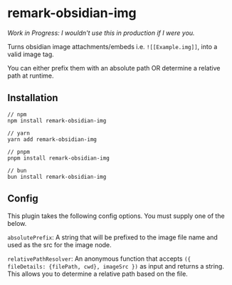 # remark-obsidian-img

*Work in Progress: I wouldn't use this in production if I were you.*

Turns obsidian image attachments/embeds i.e. `![[Example.img]]`, into a valid image tag.

You can either prefix them with an absolute path OR determine a relative path at runtime.

## Installation

```shell
// npm  
npm install remark-obsidian-img

// yarn
yarn add remark-obsidian-img

// pnpm  
pnpm install remark-obsidian-img

// bun  
bun install remark-obsidian-img
```
## Config

This plugin takes the following config options. You must supply one of the below.

`absolutePrefix`: A string that will be prefixed to the image file name and used as the src for the image node.

`relativePathResolver`: An anonymous function that accepts `({ fileDetails: {filePath, cwd}, imageSrc })` as input and returns a string. This allows you to determine a relative path based on the file.
